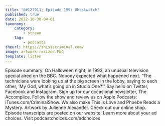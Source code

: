 ```yaml
---
title: "&#127911; Episode 199: Ghostwatch"
published: true
date: 2022-10-30-04-01
taxonomy:
    category:
        - stream
    tag:
        - podcasts
theurl: https://thisiscriminal.com/
image: artwork-resized.PNG
template: listen
---
```


Episode summary: On Halloween night, in 1992, an unusual television special aired on the BBC. Nobody expected what happened next. &ldquo;The technicians were looking up at the big screen in the lobby, saying to each other, &lsquo;My God, what&rsquo;s going on in Studio One?&rsquo;&rdquo; Say hello on Twitter, Facebook and Instagram. Sign up for our occasional newsletter, The Accomplice. Follow the show and review us on Apple Podcasts: iTunes.com/CriminalShow. We also make This is Love and Phoebe Reads a Mystery. Artwork by Julienne Alexander. Check out our online shop. Episode transcripts are posted on our website. Learn more about your ad choices. Visit podcastchoices.com/adchoices

